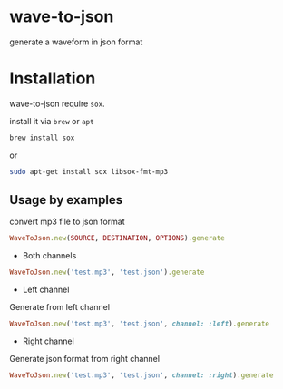 wave-to-json
=============
generate a waveform in json format

Installation
============

wave-to-json require `sox`.

install it via `brew` or `apt`
```sh
brew install sox
```
or
```sh
sudo apt-get install sox libsox-fmt-mp3
```

Usage by examples
-----------------

convert mp3 file to json format

```ruby
WaveToJson.new(SOURCE, DESTINATION, OPTIONS).generate
```

* Both channels

```ruby
WaveToJson.new('test.mp3', 'test.json').generate
```
* Left channel

Generate from left channel
```ruby
WaveToJson.new('test.mp3', 'test.json', channel: :left).generate
```

* Right channel

Generate json format from right channel
```ruby
WaveToJson.new('test.mp3', 'test.json', channel: :right).generate
```

